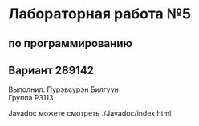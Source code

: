 
<p align=center> <h1> Лабораторная работа №5 </h1> </p>
<p align=center> <h2> по программированию  </h2> </p>
<p align=center> <h2> Вариант 289142  </h2> </p>

Выполнил: 
Пурэвсурэн Билгуун <br>
Группа Р3113 <br> 

Javadoc можете смотреть ./Javadoc/index.html



